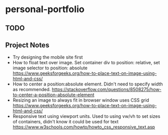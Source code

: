 # personal-portfolio

## TODO

## Project Notes
- Try designing the mobile site first
- How to float text over image. Set container div to position: relative, set image selector to position: absolute https://www.geeksforgeeks.org/how-to-place-text-on-image-using-html-and-css/
- How to center a position:absolute element. Didn't need to specify width as recommended. https://stackoverflow.com/questions/8508275/how-to-center-a-position-absolute-element
- Resizing an image to always fit in browser window uses CSS grid https://www.geeksforgeeks.org/how-to-place-text-on-image-using-html-and-css/
- Responsive text using viewport units. Used to using vw/vh to set sizes of containers, didn't know it could be used for text https://www.w3schools.com/howto/howto_css_responsive_text.asp